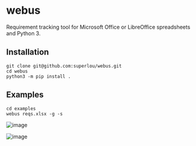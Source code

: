 # webus

Requirement tracking tool for Microsoft Office or LibreOffice spreadsheets and Python 3.

## Installation

```
git clone git@github.com:superlou/webus.git
cd webus
python3 -m pip install .
```

## Examples

```
cd examples
webus reqs.xlsx -g -s
```

![image](https://user-images.githubusercontent.com/709695/111073258-73665c80-84b4-11eb-8330-49b98d659deb.png)

![image](https://user-images.githubusercontent.com/709695/111073306-9db81a00-84b4-11eb-8844-597227af85cc.png)
